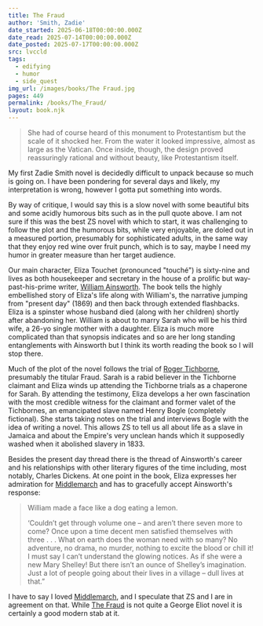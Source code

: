 ```yaml
---
title: The Fraud
author: 'Smith, Zadie'
date_started: 2025-06-18T00:00:00.000Z
date_read: 2025-07-14T00:00:00.000Z
date_posted: 2025-07-17T00:00:00.000Z
src: lvccld
tags:
  - edifying
  - humor
  - side_quest
img_url: /images/books/The Fraud.jpg
pages: 449
permalink: /books/The_Fraud/
layout: book.njk
---
```

<blockquote>She had of course heard of this monument to Protestantism but the scale of it shocked her. From the water it looked impressive, almost as large as the Vatican. Once inside, though, the design proved reassuringly rational and without beauty, like Protestantism itself.</blockquote>

My first Zadie Smith novel is decidedly difficult to unpack because so much is going on.  I have been pondering for several days and likely, my interpretation is wrong, however I gotta put something into words.  

By way of critique, I would say this is a slow novel with some beautiful bits and some acidly humorous bits such as in the pull quote above.  I am not sure if this was the best ZS novel with which to start, it was challenging to follow the plot and the humorous bits, while very enjoyable, are doled out in a measured portion, presumably for sophisticated adults, in the same way that they enjoy red wine over fruit punch, which is to say, maybe I need my humor in greater measure than her target audience.

Our main character, Eliza Touchet (pronounced "touché") is sixty-nine and lives as both housekeeper and secretary in the house of a prolific but way-past-his-prime writer, [William Ainsworth](https://en.wikipedia.org/wiki/William_Harrison_Ainsworth).  The book tells the highly embellished story of Eliza's life along with William's, the narrative jumping from "present day" (1869) and then back through extended flashbacks.  Eliza is a spinster whose husband died (along with her children) shortly after abandoning her.  William is about to marry Sarah who will be his third wife, a 26-yo single mother with a daughter.  Eliza is much more complicated than that synopsis indicates and so are her long standing entanglements with Ainsworth but I think its worth reading the book so I will stop there.

Much of the plot of the novel follows the trial of [Roger Tichborne](https://en.wikipedia.org/wiki/Tichborne_case), presumably the titular Fraud. Sarah is a rabid believer in the Tichborne claimant and Eliza winds up attending the Tichborne trials as a chaperone for Sarah. By attending the testimony, Eliza develops a her own fascination with the most credible witness for the claimant and former valet of the Tichbornes, an emancipated slave named Henry Bogle (completely fictional).  She starts taking notes on the trial and interviews Bogle with the idea of writing a novel.  This allows ZS to tell us all about life as a slave in Jamaica and about the Empire's very unclean hands which it supposedly washed when it abolished slavery in 1833.   

Besides the present day thread there is the thread of Ainsworth's career and his relationships with other literary figures of the time including, most notably, Charles Dickens. At one point in the book, Eliza expresses her admiration for <u>Middlemarch</u> and has to gracefully accept Ainsworth's response:
<blockquote>
William made a face like a dog eating a lemon.

‘Couldn’t get through volume one – and aren’t there seven more to come? Once upon a time decent men satisfied themselves with three . . . What on earth does the woman need with so many? No adventure, no drama, no murder, nothing to excite the blood or chill it! I must say I can’t understand the glowing notices. As if she were a new Mary Shelley! But there isn’t an ounce of Shelley’s imagination. Just a lot of people going about their lives in a village – dull lives at that.”
</blockquote>
I have to say I loved <u>Middlemarch</u>, and I speculate that ZS and I are in agreement on that.  While <u>The Fraud</u> is not quite a George Eliot novel it is certainly a good modern stab at it.  


<!--

* <span meta="1@2025-06-18T19:53:04.771Z"></span> The boy pulled off his cap. It was a hot September day, hard to think through. Shame to have to move a finger on such a day! But cunts like this were sent to try you, and September meant work, only work. ‘I’ll come in or I won’t come in?’ he muttered, into his cap.
* <span meta="5@2025-06-20T14:52:54.985Z"></span> “The Claimant had been found not to speak a word of French, although the real Roger Tichborne grew up speaking it. ”
This tells us the era is 1860.
## Setting Tunbridge House

## Characters
* Eliza Touchet - housekeeper & cousin (?) Widow (husband, children dead of scarlet fever when she was 24 - shortly after husband abandoned her) age 69 (was 21 when WA 15)
* Sarah Wells - mother “Sarah Wells, aged 26, of Stepney; maid.”
* Clara Ainsworth - daughter (pre William)
* William Ainsworth -  writer, “That handsome young buck of the ’30s, hair slick with Macassar oil, had somehow become this whiskery, jowly, dejected, old man.”  Apparently not a wonderful writer. William Harrison Ainsworth, aged 63, of Manchester; widower.”
* Frances Ainsworth - RIP WA's first wife. Lover of ET.
* Fanny Ainsworth - adult daughter of WA
* Emily Ainsworth - adult daughter of WA
* Ann-Blanche Ainsworth - adult daughter of WA
* Gilbert Ainsworth - brother of WA (who is suffering from effects of falling from a horse in his 20s)
* James Touchet RIP - cousin of WA, ET's dead husband (William tracks him down after he left - but JT had already gotten sick w/ scarlet fever) ET gets an annuity of 100 lbs a year

## Vocabulary
* baize: the cloth used as covering for billiard/pool tables - also possibly for a desk blotter.
* loosestrife | ˈlo͞osˌstrīf | (noun) any of various tall plants that bear upright spikes of flowers., several plants of the genus Lythrum (family Lythraceae)

- soucouyant | ˌso͞oko͞oˈyäN |
noun
(in eastern Caribbean folklore) a malignant witch believed to shed her skin by night and suck the blood of her victims.
origin
West Indian creole.
How Bogle feels when he hears that Johanna is in prison.

- Robert Wedderburn was a British-Jamaican radical and abolitionist of multiracial descent active in early 19th-century London. Wedderburn was born in Kingston, Jamaica, an illegitimate son of an enslaved Black woman, Rosanna, and Scottish sugar planter James Wedderburn.

Samuel Sharpe, or Sharp (1801 – 23 May 1832),[1] also known as Sam Sharpe,[2] was an enslaved Jamaican who was the leader of the widespread 1831–32 Baptist War slave rebellion (also known as the Christmas Rebellion) in Jamaica.

He was proclaimed a National Hero of Jamaica on 31 March 1982[3] and his image is on the $50 Jamaican banknote.[4]


<blockquote>
“Still, the one, true Roman Catholic sun was filtering through the dour and narrow Protestant windows, and this lent the space something holy, despite everything.”
</blockquote>

* <span meta="6@2025-06-20T20:36:42.932Z"></span> chapter 7 - Eliza at WA's wedding to Sarah W remembering another wedding.

* <span meta="9@2025-06-23T01:21:20.044Z"></span> OMG reading so carefully to keep track of our characters and relationships  - also WA is a goofball: “I’m a writer and I’ve no intention of being anything else.”


* <span meta="9.5@2025-06-23T01:48:45.100Z"></span> now flashing back to 4/23/1830 at Elm Lodge where Eliza goes to work for the Ainsworth family.
* <span meta="11@2025-06-23T02:39:10.503Z"></span> Chap 14 seems to say Eliza is in love with Frances Ainsworth
* <span meta="24@2025-06-26T05:01:33.288Z"></span> “Were these two, perhaps, like those celebrated Ladies of Llangollen?”

* <span meta="30@2025-07-06T20:38:09.146Z"></span> “Can you die of a broken heart? In novels you did. You could also be ‘too good for this world’. These clichés Mrs Touchet abhorred, and yet here, in this dismal room, they rushed in to greet her, robed as truths. ”

* <span meta="31@2025-07-06T20:55:16.996Z"></span> “But she knew she lived in an age of things, no matter how out of step she felt in it, and whatever else hp was, Charles had been the poet of things. He had made animate and human the cold traffic and bitter worship of things. The only way she could make sense of the general mourning was to note that with his death an age of things now mourned itself.”
* <span meta="32@2025-07-07T18:01:29.923Z"></span> “She kept a person usefully tethered to the present, like the stays on a hot air balloon.”

* <span meta="39@2025-07-07T18:40:40.018Z"></span> It just dawned on me that the title is doubly relevant b/c the Tichbourn case and b/c WA is not a successful writer
* <span meta="63@2025-07-13T19:52:21.158Z"></span> Bogle listening to Robert Wedderburn (who is) inspired by Peterloo. (The Peterloo Massacre took place at St Peter's Field, Manchester, Lancashire, England, on Monday 16 August 1819. Eighteen people died and 400–700 were injured when the cavalry of the Yeomen charged into a crowd of around 60,000 people who had gathered to demand the reform of parliamentary representation.)


* <span meta="69@2025-07-13T20:48:49.180Z"></span> Bogle is getting married again.
* <span meta="76@2025-07-14T17:29:39.558Z"></span> “Of course, most men had no such gift: on the contrary, they bored her to tears. And heads have always turned for women, too, in tribute to their beauty. Being so tall and narrow and punishing of aspect, Mrs Touchet had been largely excluded from that arena of influence in her youth. Now she was old. The exclusion was total.”

* <span meta="80@2025-07-14T17:50:48.742Z"></span> “Not for the first time, Mrs Touchet wondered why this Mr Forster could not modulate his voice as other people do. His whispers were perfectly audible; his normal voice was a foghorn. When even slightly excited, he sounded like a castaway trying to attract attention.”
* <span meta="81@2025-07-14T18:16:11.049Z"></span> “Such were the thoughts of the young Mrs Touchet. Much later, when she was older, she wished she’d voiced them. At the time, four talkative men – two of them jovial, one vampiric, and the last just incredibly loud – were altogether too much for her. They were four sides of a box through which no noise of her own could escape.”

* <span meta="84@2025-07-14T19:20:21.075Z"></span> “Ha! What you call foolishness, Mrs Touchet, I call eternal optimism. I always hope for the best and the jolly thing is I am almost always rewarded!”
* <span meta="87@2025-07-15T22:50:52.053Z"></span> “She had of course heard of this monument to Protestantism but the scale of it shocked her. From the water it looked impressive, almost as large as the Vatican. Once inside, though, the design proved reassuringly rational and without beauty, like Protestantism itself.”

-->
